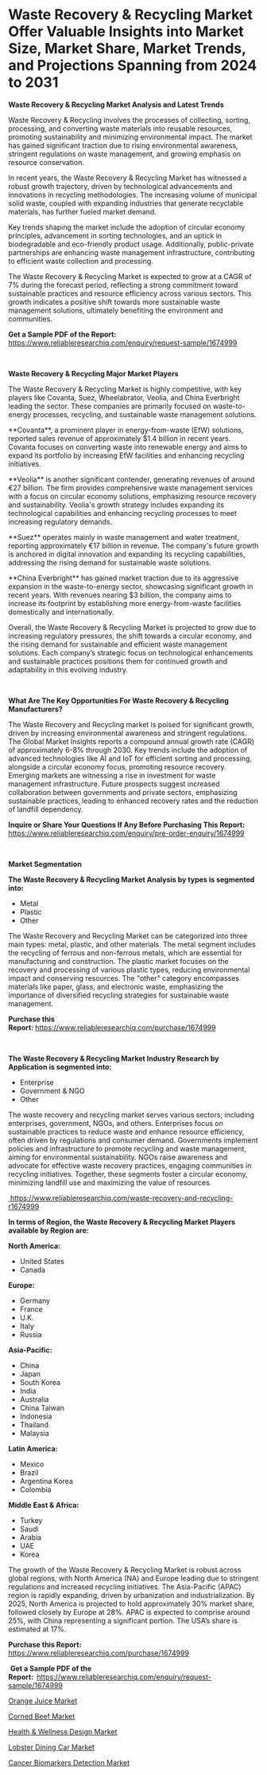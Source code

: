 <p><h1>Waste Recovery & Recycling Market Offer Valuable Insights into Market Size, Market Share, Market Trends, and Projections Spanning from 2024 to 2031</h1></p><p><strong>Waste Recovery & Recycling Market Analysis and Latest Trends</strong></p>
<p><p>Waste Recovery & Recycling involves the processes of collecting, sorting, processing, and converting waste materials into reusable resources, promoting sustainability and minimizing environmental impact. The market has gained significant traction due to rising environmental awareness, stringent regulations on waste management, and growing emphasis on resource conservation. </p><p>In recent years, the Waste Recovery & Recycling Market has witnessed a robust growth trajectory, driven by technological advancements and innovations in recycling methodologies. The increasing volume of municipal solid waste, coupled with expanding industries that generate recyclable materials, has further fueled market demand. </p><p>Key trends shaping the market include the adoption of circular economy principles, advancement in sorting technologies, and an uptick in biodegradable and eco-friendly product usage. Additionally, public-private partnerships are enhancing waste management infrastructure, contributing to efficient waste collection and processing.</p><p>The Waste Recovery & Recycling Market is expected to grow at a CAGR of 7% during the forecast period, reflecting a strong commitment toward sustainable practices and resource efficiency across various sectors. This growth indicates a positive shift towards more sustainable waste management solutions, ultimately benefiting the environment and communities.</p></p>
<p><strong>Get a Sample PDF of the Report:&nbsp;</strong> <a href="https://www.reliableresearchiq.com/enquiry/request-sample/1674999?utm_campaign=1106&utm_medium=2&utm_source=Github&utm_content=ia&utm_term=10102024&utm_id=waste-recovery-recycling">https://www.reliableresearchiq.com/enquiry/request-sample/1674999</a></p>
<p>&nbsp;</p>
<p><strong>Waste Recovery & Recycling Major Market Players</strong></p>
<p><p>The Waste Recovery & Recycling Market is highly competitive, with key players like Covanta, Suez, Wheelabrator, Veolia, and China Everbright leading the sector. These companies are primarily focused on waste-to-energy processes, recycling, and sustainable waste management solutions.</p><p>**Covanta**, a prominent player in energy-from-waste (EfW) solutions, reported sales revenue of approximately $1.4 billion in recent years. Covanta focuses on converting waste into renewable energy and aims to expand its portfolio by increasing EfW facilities and enhancing recycling initiatives.</p><p>**Veolia** is another significant contender, generating revenues of around €27 billion. The firm provides comprehensive waste management services with a focus on circular economy solutions, emphasizing resource recovery and sustainability. Veolia's growth strategy includes expanding its technological capabilities and enhancing recycling processes to meet increasing regulatory demands.</p><p>**Suez** operates mainly in waste management and water treatment, reporting approximately €17 billion in revenue. The company's future growth is anchored in digital innovation and expanding its recycling capabilities, addressing the rising demand for sustainable waste solutions.</p><p>**China Everbright** has gained market traction due to its aggressive expansion in the waste-to-energy sector, showcasing significant growth in recent years. With revenues nearing $3 billion, the company aims to increase its footprint by establishing more energy-from-waste facilities domestically and internationally.</p><p>Overall, the Waste Recovery & Recycling Market is projected to grow due to increasing regulatory pressures, the shift towards a circular economy, and the rising demand for sustainable and efficient waste management solutions. Each company’s strategic focus on technological enhancements and sustainable practices positions them for continued growth and adaptability in this evolving industry.</p></p>
<p>&nbsp;</p>
<p><strong>What Are The Key Opportunities For Waste Recovery & Recycling Manufacturers?</strong></p>
<p><p>The Waste Recovery and Recycling market is poised for significant growth, driven by increasing environmental awareness and stringent regulations. The Global Market Insights reports a compound annual growth rate (CAGR) of approximately 6-8% through 2030. Key trends include the adoption of advanced technologies like AI and IoT for efficient sorting and processing, alongside a circular economy focus, promoting resource recovery. Emerging markets are witnessing a rise in investment for waste management infrastructure. Future prospects suggest increased collaboration between governments and private sectors, emphasizing sustainable practices, leading to enhanced recovery rates and the reduction of landfill dependency.</p></p>
<p><strong>Inquire or Share Your Questions If Any Before Purchasing This Report:</strong> <a href="https://www.reliableresearchiq.com/enquiry/pre-order-enquiry/1674999?utm_campaign=1106&utm_medium=2&utm_source=Github&utm_content=ia&utm_term=10102024&utm_id=waste-recovery-recycling">https://www.reliableresearchiq.com/enquiry/pre-order-enquiry/1674999</a></p>
<p>&nbsp;</p>
<p><strong>Market Segmentation</strong></p>
<p><strong>The Waste Recovery & Recycling Market Analysis by types is segmented into:</strong></p>
<p><ul><li>Metal</li><li>Plastic</li><li>Other</li></ul></p>
<p><p>The Waste Recovery and Recycling Market can be categorized into three main types: metal, plastic, and other materials. The metal segment includes the recycling of ferrous and non-ferrous metals, which are essential for manufacturing and construction. The plastic market focuses on the recovery and processing of various plastic types, reducing environmental impact and conserving resources. The "other" category encompasses materials like paper, glass, and electronic waste, emphasizing the importance of diversified recycling strategies for sustainable waste management.</p></p>
<p><strong>Purchase this Report:&nbsp;</strong><a href="https://www.reliableresearchiq.com/purchase/1674999?utm_campaign=1106&utm_medium=2&utm_source=Github&utm_content=ia&utm_term=10102024&utm_id=waste-recovery-recycling">https://www.reliableresearchiq.com/purchase/1674999</a></p>
<p>&nbsp;</p>
<p><strong>The Waste Recovery & Recycling Market Industry Research by Application is segmented into:</strong></p>
<p><ul><li>Enterprise</li><li>Government & NGO</li><li>Other</li></ul></p>
<p><p>The waste recovery and recycling market serves various sectors, including enterprises, government, NGOs, and others. Enterprises focus on sustainable practices to reduce waste and enhance resource efficiency, often driven by regulations and consumer demand. Governments implement policies and infrastructure to promote recycling and waste management, aiming for environmental sustainability. NGOs raise awareness and advocate for effective waste recovery practices, engaging communities in recycling initiatives. Together, these segments foster a circular economy, minimizing landfill use and maximizing the value of resources.</p></p>
<p><a href="https://www.reliableresearchiq.com/waste-recovery-and-recycling-r1674999?utm_campaign=1106&utm_medium=2&utm_source=Github&utm_content=ia&utm_term=10102024&utm_id=waste-recovery-recycling">&nbsp;https://www.reliableresearchiq.com/waste-recovery-and-recycling-r1674999</a></p>
<p><strong>In terms of Region, the Waste Recovery & Recycling Market Players available by Region are:</strong></p>
<p>
    <p> <strong> North America: </strong>
        <ul>
            <li>United States</li>
            <li>Canada</li>
        </ul>
        </p> 
    <p> <strong> Europe: </strong>
        <ul>
            <li>Germany</li>
            <li>France</li>
            <li>U.K.</li>
            <li>Italy</li>
            <li>Russia</li>
        </ul>
        </p> 
    <p> <strong> Asia-Pacific: </strong>
        <ul>
            <li>China</li>
            <li>Japan</li>
            <li>South Korea</li>
            <li>India</li>
            <li>Australia</li>
            <li>China Taiwan</li>
            <li>Indonesia</li>
            <li>Thailand</li>
            <li>Malaysia</li>
        </ul>
        </p> 
    <p> <strong> Latin America: </strong>
        <ul>
            <li>Mexico</li>
            <li>Brazil</li>
            <li>Argentina Korea</li>
            <li>Colombia</li>
        </ul>
        </p> 
    <p> <strong> Middle East & Africa: </strong>
        <ul>
            <li>Turkey</li>
            <li>Saudi</li>
            <li>Arabia</li>
            <li>UAE</li>
            <li>Korea</li>
        </ul>
    </p>
    </p>
<p><p>The growth of the Waste Recovery & Recycling Market is robust across global regions, with North America (NA) and Europe leading due to stringent regulations and increased recycling initiatives. The Asia-Pacific (APAC) region is rapidly expanding, driven by urbanization and industrialization. By 2025, North America is projected to hold approximately 30% market share, followed closely by Europe at 28%. APAC is expected to comprise around 25%, with China representing a significant portion. The USA’s share is estimated at 17%.</p></p>
<p><strong>Purchase this Report: </strong><a href="https://www.reliableresearchiq.com/purchase/1674999?utm_campaign=1106&utm_medium=2&utm_source=Github&utm_content=ia&utm_term=10102024&utm_id=waste-recovery-recycling">https://www.reliableresearchiq.com/purchase/1674999</a></p>
<p>&nbsp;<strong>Get a Sample PDF of the Report:&nbsp;&nbsp;</strong><a href="https://www.reliableresearchiq.com/enquiry/request-sample/1674999?utm_campaign=1106&utm_medium=2&utm_source=Github&utm_content=ia&utm_term=10102024&utm_id=waste-recovery-recycling">https://www.reliableresearchiq.com/enquiry/request-sample/1674999</a></p>
<p><strong></strong></p>
<p><p><a href="https://issuu.com/reportprime-2/docs/orange-juice-market-size-2030.pptx_a29f69427ed0ac?utm_campaign=1106&utm_medium=2&utm_source=Github&utm_content=ia&utm_term=10102024&utm_id=waste-recovery-recycling">Orange Juice Market</a></p><p><a href="https://issuu.com/reportprime-2/docs/corned-beef-market-size-2030.pptx_7858f506b6efe7?utm_campaign=1106&utm_medium=2&utm_source=Github&utm_content=ia&utm_term=10102024&utm_id=waste-recovery-recycling">Corned Beef Market</a></p><p><a href="https://www.linkedin.com/pulse/health-wellness-design-market-share-size-trends-industry-analysis-pudze?utm_campaign=1106&utm_medium=2&utm_source=Github&utm_content=ia&utm_term=10102024&utm_id=waste-recovery-recycling">Health & Wellness Design Market</a></p><p><a href="https://github.com/arielleyseb/Market-Research-Report-List-1/blob/main/lobster-dining-car-market.md?utm_campaign=1106&utm_medium=2&utm_source=Github&utm_content=ia&utm_term=10102024&utm_id=waste-recovery-recycling">Lobster Dining Car Market</a></p><p><a href="https://www.linkedin.com/pulse/future-trajectory-cancer-biomarkers-detection-market-ti0ue?utm_campaign=1106&utm_medium=2&utm_source=Github&utm_content=ia&utm_term=10102024&utm_id=waste-recovery-recycling">Cancer Biomarkers Detection Market</a></p></p>